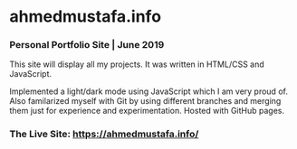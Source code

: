 # ahmedmustafa.info
### Personal Portfolio Site | June 2019

This site will display all my projects. It was written in HTML/CSS and JavaScript.

Implemented a light/dark mode using JavaScript which I am very proud of. Also familarized myself with Git by using different branches and merging them just for experience and experimentation. Hosted with GitHub pages.


###
### The Live Site: https://ahmedmustafa.info/
